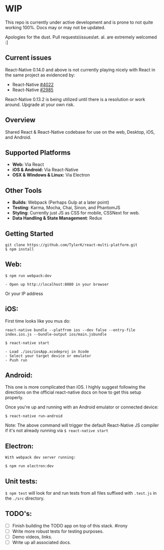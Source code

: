 # WIP
This repo is currently under active development and is prone to not quite working 100%. Docs may or may not be updated.

Apologies for the dust. Pull requests\issues\et. al. are extremely welcomed :]

## Current issues
React-Native 0.14.0 and above is not currently playing nicely with React in the same project as evidenced by: 

* React-Native [#4022](https://github.com/facebook/react-native/issues/4022)
* React-Native [#2985](https://github.com/facebook/react-native/issues/2985)

React-Native 0.13.2 is being utilized until there is a resolution or work around. Upgrade at your own risk. 

## Overview
Shared React &amp; React-Native codebase for use on the web, Desktop, iOS, and Android.  

## Supported Platforms
* **Web:** Via React
* **iOS & Android:** Via React-Native
* **OSX & Windows & Linux:** Via Electron
 

## Other Tools
* **Builds**: Webpack (Perhaps Gulp at a later point)
* **Testing**: Karma, Mocha, Chai, Sinon, and PhantomJS
* **Styling**: Currently just JS as CSS for mobile, CSSNext for web. 
* **Data Handling & State Management**: Redux

## Getting Started
```
git clone https://github.com/TylerK/react-multi-platform.git
$ npm install
```

## Web:
```
$ npm run webpack:dev

- Open up http://localhost:8080 in your browser
```
Or your IP address

## iOS:
First time looks like you mus do:
```
react-native bundle --platfrom ios --dev false --entry-file index.ios.js --bundle-output ios/main.jsbundle
```

```
$ react-native start

- Load ./ios/iosApp.xcodeproj in Xcode
- Select your target device or emulator
- Push run
```

## Android:
This one is more complicated than iOS. I highly suggest following the directions on the official react-native docs on how to get this setup properly.

Once you're up and running with an Android emulator or connected device:

```
$ react-native run-android
```

Note: The above command will trigger the default React-Native JS compiler if it's not already running via `$ react-native start`

## Electron:
```
With webpack dev server running:

$ npm run electron:dev 
```

## Unit tests:
`$ npm test` will look for and run tests from all files suffixed with `.test.js` in the `./src` directory. 

## TODO's:
* [ ] Finish building the TODO app on top of this stack. #irony 
* [ ] Write more robust tests for testing purposes. 
* [ ] Demo videos, links.
* [ ] Write up all associated docs.
